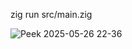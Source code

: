 zig run src/main.zig

![Peek 2025-05-26 22-36](https://github.com/user-attachments/assets/519e0af5-d2b1-481d-aec9-e49143b945ca)
